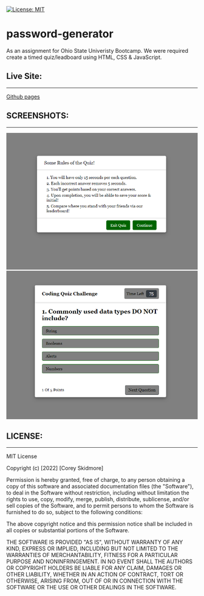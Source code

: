[![License: MIT](https://img.shields.io/badge/License-MIT-yellow.svg)](https://opensource.org/licenses/MIT)
# password-generator
As an assignment for Ohio State Univeristy Bootcamp. We were required create a timed quiz/leadboard using HTML, CSS & JavaScript.
## Live Site:
--- 
[Github pages](https://skidmoreco.github.io/timed-quiz/)

## SCREENSHOTS:
---
<img src="./ASSETS/IMGS/SC1.png" alt="Screenshot of quiz">
<img src="./ASSETS/IMGS/SC2.png" alt="Screenshot of question">



## LICENSE:
--- 
MIT License

Copyright (c) [2022] [Corey Skidmore]

Permission is hereby granted, free of charge, to any person obtaining a copy of this software and associated documentation files (the "Software"), to deal in the Software without restriction, including without limitation the rights to use, copy, modify, merge, publish, distribute, sublicense, and/or sell copies of the Software, and to permit persons to whom the Software is furnished to do so, subject to the following conditions:

The above copyright notice and this permission notice shall be included in all copies or substantial portions of the Software.

THE SOFTWARE IS PROVIDED "AS IS", WITHOUT WARRANTY OF ANY KIND, EXPRESS OR IMPLIED, INCLUDING BUT NOT LIMITED TO THE WARRANTIES OF MERCHANTABILITY, FITNESS FOR A PARTICULAR PURPOSE AND NONINFRINGEMENT. IN NO EVENT SHALL THE AUTHORS OR COPYRIGHT HOLDERS BE LIABLE FOR ANY CLAIM, DAMAGES OR OTHER LIABILITY, WHETHER IN AN ACTION OF CONTRACT, TORT OR OTHERWISE, ARISING FROM, OUT OF OR IN CONNECTION WITH THE SOFTWARE OR THE USE OR OTHER DEALINGS IN THE SOFTWARE.
